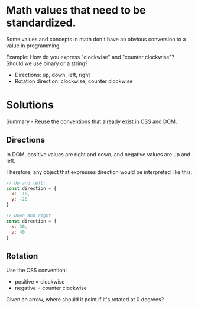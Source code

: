 # Math values that need to be standardized.

Some values and concepts in math don't have an obvious conversion to a value in programming.

Example:
How do you express "clockwise" and "counter clockwise"? Should we use binary or a string?

* Directions: up, down, left, right
* Rotation direction: clockwise, counter clockwise

# Solutions

Summary - Reuse the conventions that already exist in CSS and DOM.

## Directions

In DOM, positive values are right and down, and negative values are up and left.

Therefore, any object that expresses direction would be interpreted like this:

```javascript
// Up and left:
const direction = {
  x: -10,
  y: -20
}

// Down and right
const direction = {
  x: 30,
  y: 40
}
```

## Rotation

Use the CSS convention:
* positive = clockwise
* negative = counter clockwise

Given an arrow, where should it point if it's rotated at 0 degrees?